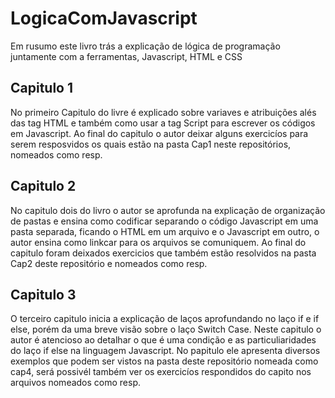 # LogicaComJavascript

Em rusumo este livro trás a explicação de lógica de programação juntamente com a ferramentas, Javascript, HTML e CSS

## Capitulo 1

No primeiro Capitulo do livre é explicado sobre variaves e atribuições alés das tag HTML e também como usar a tag Script para escrever os códigos em Javascript. Ao final do capitulo o autor deixar alguns exercicíos para serem resposvidos os quais estão na pasta Cap1 neste repositórios, nomeados como resp.

## Capitulo 2

No capitulo dois do livro o autor se aprofunda na explicação de organização de pastas e ensina como codificar separando o código Javascript em uma pasta separada, ficando o HTML em um arquivo e o Javascript em outro, o autor ensina como linkcar para os arquivos se comuniquem. Ao final do capitulo foram deixados exercicios que também estão resolvidos na pasta Cap2 deste repositório e nomeados como resp.

## Capitulo 3

O terceiro capitulo inicia a explicação de laços aprofundando no laço if e if else, porém da uma breve visão sobre o laço Switch Case. Neste capitulo o autor é atencioso ao detalhar o que é uma condição e as particuliaridades do laço if else na linguagem Javascript. No papitulo ele apresenta diversos exemplos que podem ser vistos na pasta deste repositório nomeada como cap4, será possivél também ver os exercicíos respondidos do capito nos arquivos nomeados como resp. 
